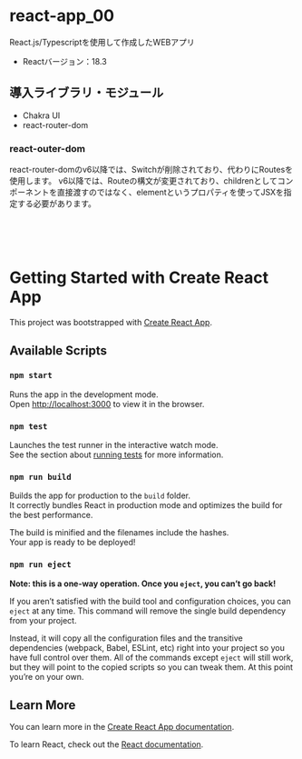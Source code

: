 <!-- 2024/09/19 -->
# react-app_00
React.js/Typescriptを使用して作成したWEBアプリ

- Reactバージョン：18.3

## 導入ライブラリ・モジュール
- Chakra UI
- react-router-dom

### react-outer-dom
react-router-domのv6以降では、Switchが削除されており、代わりにRoutesを使用します。
v6以降では、Routeの構文が変更されており、childrenとしてコンポーネントを直接渡すのではなく、elementというプロパティを使ってJSXを指定する必要があります。


<br>
<br>
<br>


# Getting Started with Create React App

This project was bootstrapped with [Create React App](https://github.com/facebook/create-react-app).

## Available Scripts

### `npm start`

Runs the app in the development mode.\
Open [http://localhost:3000](http://localhost:3000) to view it in the browser.

### `npm test`

Launches the test runner in the interactive watch mode.\
See the section about [running tests](https://facebook.github.io/create-react-app/docs/running-tests) for more information.

### `npm run build`

Builds the app for production to the `build` folder.\
It correctly bundles React in production mode and optimizes the build for the best performance.

The build is minified and the filenames include the hashes.\
Your app is ready to be deployed!

### `npm run eject`

**Note: this is a one-way operation. Once you `eject`, you can’t go back!**

If you aren’t satisfied with the build tool and configuration choices, you can `eject` at any time. This command will remove the single build dependency from your project.

Instead, it will copy all the configuration files and the transitive dependencies (webpack, Babel, ESLint, etc) right into your project so you have full control over them. All of the commands except `eject` will still work, but they will point to the copied scripts so you can tweak them. At this point you’re on your own.

## Learn More

You can learn more in the [Create React App documentation](https://facebook.github.io/create-react-app/docs/getting-started).

To learn React, check out the [React documentation](https://reactjs.org/).

